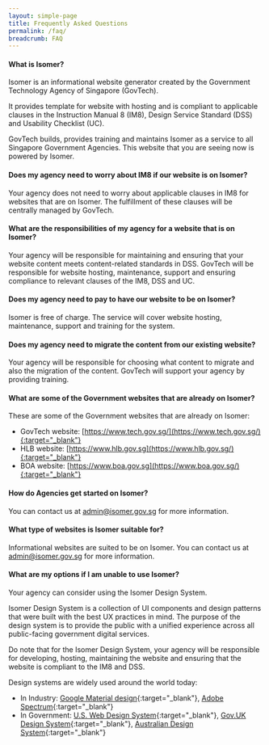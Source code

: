 ```yaml
---
layout: simple-page
title: Frequently Asked Questions
permalink: /faq/
breadcrumb: FAQ
---
```


#### **What is Isomer?**
Isomer is an informational website generator created by the Government Technology Agency of Singapore (GovTech).

It provides template for website with hosting and is compliant to applicable clauses in the Instruction Manual 8 (IM8), Design Service Standard (DSS) and Usability Checklist (UC). 

GovTech builds, provides training and maintains Isomer as a service to all Singapore Government Agencies. 
This website that you are seeing now is powered by Isomer.

#### **Does my agency need to worry about IM8 if our website is on Isomer?**
Your agency does not need to worry about applicable clauses in IM8 for websites that are on Isomer.
The fulfillment of these clauses will be centrally managed by GovTech.

#### **What are the responsibilities of my agency for a website that is on Isomer?**
Your agency will be responsible for maintaining and ensuring that your website content meets content-related standards in DSS. 
GovTech will be responsible for website hosting, maintenance, support and ensuring compliance to relevant clauses of the IM8, DSS and UC.

#### **Does my agency need to pay to have our website to be on Isomer?**
Isomer is free of charge. The service will cover website hosting, maintenance, support and training for the system.

#### **Does my agency need to migrate the content from our existing website?**
Your agency will be responsible for choosing what content to migrate and also the migration of the content. 
GovTech will support your agency by providing training.

#### **What are some of the Government websites that are already on Isomer?**
These are some of the Government websites that are already on Isomer:
* GovTech website: [https://www.tech.gov.sg/](https://www.tech.gov.sg/){:target="_blank"}
* HLB website: [https://www.hlb.gov.sg](https://www.hlb.gov.sg/){:target="_blank"} 
* BOA website: [https://www.boa.gov.sg](https://www.boa.gov.sg/){:target="_blank"}

#### **How do Agencies get started on Isomer?**
You can contact us at <admin@isomer.gov.sg> for more information.

#### **What type of websites is Isomer suitable for?**
Informational websites are suited to be on Isomer.
You can contact us at <admin@isomer.gov.sg> for more information.

#### **What are my options if I am unable to use Isomer?**
Your agency can consider using the Isomer Design System. 

Isomer Design System is a collection of UI components and design patterns that were built with the best UX practices in mind. The purpose of the design system is to provide the public with a unified experience across all public-facing government digital services.

Do note that for the Isomer Design System, your agency will be responsible for  developing, hosting, maintaining the website and ensuring that the website is compliant to the IM8 and DSS.

Design systems are widely used around the world today:
* In Industry: [Google Material design](https://material.io/design/){:target="_blank"}, [Adobe Spectrum](https://theblog.adobe.com/author/the-spectrum-design-team/){:target="_blank"}
* In Government: [U.S. Web Design System](https://designsystem.digital.gov/){:target="_blank"}, [Gov.UK Design System](https://design-system.service.gov.uk/){:target="_blank"}, [Australian Design System](https://designsystem.gov.au/){:target="_blank"}
